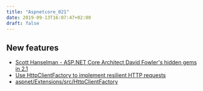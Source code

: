 ```yaml
---
title: "Aspnetcore_021"
date: 2019-09-13T16:07:47+02:00
draft: false
---
```


## New features

- [Scott Hanselman - ASP.NET Core Architect David Fowler's hidden gems in 2.1](https://www.hanselman.com/blog/ASPNETCoreArchitectDavidFowlersHiddenGemsIn21.aspx)
- [Use HttpClientFactory to implement resilient HTTP requests](https://docs.microsoft.com/en-us/dotnet/standard/microservices-architecture/implement-resilient-applications/use-httpclientfactory-to-implement-resilient-http-requests)
- [aspnet/Extensions/src/HttpClientFactory](https://github.com/aspnet/Extensions/tree/master/src/HttpClientFactory)
